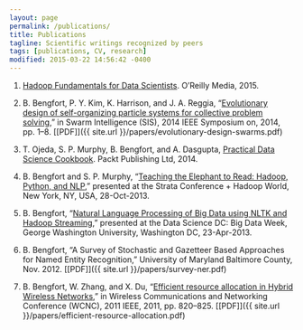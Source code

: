 ```yaml
---
layout: page
permalink: /publications/
title: Publications
tagline: Scientific writings recognized by peers
tags: [publications, CV, research]
modified: 2015-03-22 14:56:42 -0400
---
```


1. [Hadoop Fundamentals for Data Scientists](http://shop.oreilly.com/product/0636920035183.do). O’Reilly Media, 2015.

2. B. Bengfort, P. Y. Kim, K. Harrison, and J. A. Reggia, “[Evolutionary design of self-organizing particle systems for collective problem solving](http://ieeexplore.ieee.org/xpl/articleDetails.jsp?arnumber=7011790&punumber%3D6999010%26sortType%3Dasc_p_Sequence%26filter%3DAND%28p_IS_Number%3A7011763%29%26pageNumber%3D2),” in Swarm Intelligence (SIS), 2014 IEEE Symposium on, 2014, pp. 1–8. [[PDF]]({{ site.url }}/papers/evolutionary-design-swarms.pdf)

3. T. Ojeda, S. P. Murphy, B. Bengfort, and A. Dasgupta, [Practical Data Science Cookbook](https://www.packtpub.com/big-data-and-business-intelligence/practical-data-science-cookbook). Packt Publishing Ltd, 2014.

4. B. Bengfort and S. P. Murphy, “[Teaching the Elephant to Read: Hadoop, Python, and NLP](http://strataconf.com/stratany2013/public/schedule/detail/30806),” presented at the Strata Conference + Hadoop World, New York, NY, USA, 28-Oct-2013.

5. B. Bengfort, “[Natural Language Processing of Big Data using NLTK and Hadoop Streaming](http://www.meetup.com/Data-Science-DC/events/109386702/),” presented at the Data Science DC: Big Data Week, George Washington University, Washington DC, 23-Apr-2013.

6. B. Bengfort, “A Survey of Stochastic and Gazetteer Based Approaches for Named Entity Recognition,” University of Maryland Baltimore County, Nov. 2012. [[PDF]]({{ site.url }}/papers/survey-ner.pdf)

7. B. Bengfort, W. Zhang, and X. Du, “[Efficient resource allocation in Hybrid Wireless Networks](http://ieeexplore.ieee.org/xpl/login.jsp?tp=&arnumber=5779238&url=http%3A%2F%2Fieeexplore.ieee.org%2Fxpls%2Fabs_all.jsp%3Farnumber%3D5779238),” in Wireless Communications and Networking Conference (WCNC), 2011 IEEE, 2011, pp. 820–825. [[PDF]]({{ site.url }}/papers/efficient-resource-allocation.pdf)
